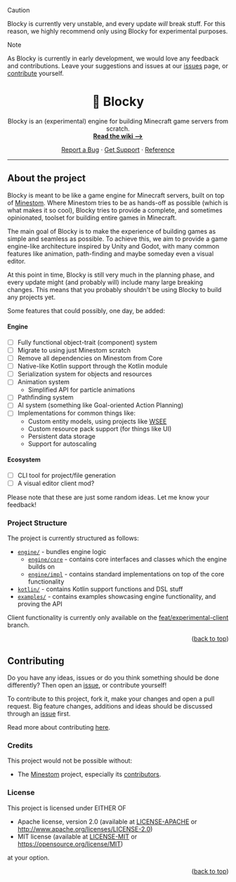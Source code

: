 [Blocky]: https://github.com/Jan-DT/blocky/
[wiki]: https://github.com/Jan-DT/blocky/wiki/
[docs]: https://jan-dt.github.io/blocky/
[new-issue]: https://github.com/Jan-DT/blocky/issues/new/
[support]: https://github.com/Jan-DT/blocky/discussions/
[Minestom]: https://github.com/minestom/Minestom

> [!CAUTION]
> Blocky is currently very unstable, and every update *will* break stuff.
> For this reason, we highly recommend only using Blocky for experimental purposes.

> [!NOTE]
> As Blocky is currently in early development, we would love any feedback and contributions.
> Leave your suggestions and issues at our [issues][new-issue] page, or [contribute](#contributing) yourself.

<div align="center">

# <a name="top"></a>🧱 Blocky

Blocky is an (experimental) engine for building Minecraft game servers from scratch.\
[**Read the wiki ⟶**][wiki]

[Report a Bug][new-issue] ⋅ [Get Support][support] ⋅ [Reference][docs]

</div>

---

## About the project

Blocky is meant to be like a game engine for Minecraft servers, built on top of [Minestom].
Where Minestom tries to be as hands-off as possible (which is what makes it so cool),
Blocky tries to provide a complete, and sometimes opinionated,
toolset for building entire games in Minecraft.

The main goal of Blocky is to make the experience of building games as simple and seamless as possible.
To achieve this, we aim to provide a game engine-like architecture inspired by Unity and Godot,
with many common features like animation, path-finding and maybe someday even a visual editor.

At this point in time, Blocky is still very much in the planning phase,
and every update might (and probably will) include many large breaking changes.
This means that you probably shouldn't be using Blocky to build any projects yet.

Some features that could possibly, one day, be added:

#### Engine
- [ ] Fully functional object-trait (component) system
- [ ] Migrate to using just Minestom scratch
- [ ] Remove all dependencies on Minestom from Core
- [ ] Native-like Kotlin support through the Kotlin module
- [ ] Serialization system for objects and resources
- [ ] Animation system
    - Simplified API for particle animations
- [ ] Pathfinding system
- [ ] AI system (something like Goal-oriented Action Planning)
- [ ] Implementations for common things like:
    - Custom entity models, using projects like [WSEE](https://github.com/AtlasEngineCa/WorldSeedEntityEngine)
    - Custom resource pack support (for things like UI)
    - Persistent data storage
    - Support for autoscaling

#### Ecosystem
- [ ] CLI tool for project/file generation
- [ ] A visual editor client mod?

Please note that these are just some random ideas. Let me know your feedback!

### Project Structure

The project is currently structured as follows:

- [`engine/`](./engine) - bundles engine logic
  - [`engine/core`](./engine/core) - contains core interfaces and classes which the engine builds on
  - [`engine/impl`](./engine/impl) - contains standard implementations on top of the core functionality
- [`kotlin/`](./kotlin) - contains Kotlin support functions and DSL stuff
- [`examples/`](./examples) - contains examples showcasing engine functionality, and proving the API

Client functionality is currently only available on the [feat/experimental-client](https://github.com/Jan-DT/blocky/tree/feat/experimental-client) branch.

<p align="right">(<a href="#top">back to top</a>)</p>

## Contributing

Do you have any ideas, issues or do you think something should be done differently?
Then open an [issue][new-issue], or contribute yourself!

To contribute to this project, fork it, make your changes and open a pull request.
Big feature changes, additions and ideas should be discussed through an [issue][new-issue] first.

Read more about contributing [here](CONTRIBUTE.md).

### Credits

This project would not be possible without:
- The [Minestom] project, especially its [contributors](https://github.com/Minestom/Minestom/graphs/contributors).

### License

This project is licensed under EITHER OF

- Apache license, version 2.0 (available at [LICENSE-APACHE](./LICENSE-APACHE) or http://www.apache.org/licenses/LICENSE-2.0)
- MIT license (available at [LICENSE-MIT](./LICENSE-MIT) or https://opensource.org/license/MIT)

at your option.

<p align="right">(<a href="#top">back to top</a>)</p>
